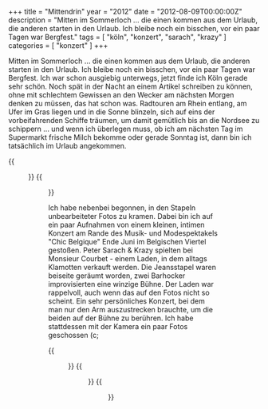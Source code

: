 +++
title = "Mittendrin"
year = "2012"
date = "2012-08-09T00:00:00Z"
description = "Mitten im Sommerloch ... die einen kommen aus dem Urlaub, die anderen starten in den Urlaub. Ich bleibe noch ein bisschen, vor ein paar Tagen war Bergfest."
tags = [ "köln", "konzert", "sarach", "krazy" ]
categories = [ "konzert" ]
+++

Mitten im Sommerloch ... die einen kommen aus dem Urlaub, die anderen starten in den Urlaub. Ich bleibe noch ein bisschen, vor ein paar Tagen war Bergfest. Ich war schon ausgiebig unterwegs, jetzt finde ich Köln gerade sehr schön. Noch spät in der Nacht an einem Artikel schreiben zu können, ohne mit schlechtem Gewissen an den Wecker am nächsten Morgen denken zu müssen, das hat schon was. Radtouren am Rhein entlang, am Ufer im Gras liegen und in die Sonne blinzeln, sich auf eins der vorbeifahrenden Schiffe träumen, um damit gemütlich bis an die Nordsee zu schippern ... und wenn ich überlegen muss, ob ich am nächsten Tag im Supermarkt frische Milch bekomme oder gerade Sonntag ist, dann bin ich tatsächlich im Urlaub angekommen.

{{<figure src="/images/2012/MG_9732_02.jpg" title="Sarach & Krazy I">}}
{{<figure src="/images/2012/MG_9817.jpg" title="Sarach & Krazy II">}}

Ich habe nebenbei begonnen, in den Stapeln unbearbeiteter Fotos zu kramen. Dabei bin ich auf ein paar Aufnahmen von einem kleinen, intimen Konzert am Rande des Musik- und Modespektakels "Chic Belgique" Ende Juni im Belgischen Viertel gestoßen. Peter Sarach & Krazy spielten bei Monsieur Courbet - einem Laden, in dem alltags Klamotten verkauft werden. Die Jeansstapel waren beiseite geräumt worden, zwei Barhocker improvisierten eine winzige Bühne. Der Laden war rappelvoll, auch wenn das auf den Fotos nicht so scheint. Ein sehr persönliches Konzert, bei dem man nur den Arm auszustrecken brauchte, um die beiden auf der Bühne zu berühren. Ich habe stattdessen mit der Kamera ein paar Fotos geschossen (c;

{{<figure src="/images/2012/MG_9761_01.jpg" title="Peter Sarach I">}}
{{<figure src="/images/2012/MG_9768_01.jpg" title="Peter Sarach II">}}
{{<figure src="/images/2012/MG_9769_01.jpg" title="Peter Sarach III">}}
